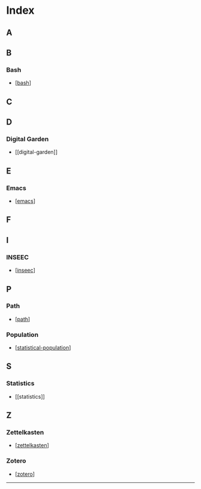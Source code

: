 # Index

## A

## B

### Bash

- [[bash]]

## C

## D

### Digital Garden

- [[digital-garden]]

## E

### Emacs

- [[emacs]]

## F

## I

### INSEEC

- [[inseec]]

## P

### Path

- [[path]]

### Population

- [[statistical-population]]

## S

### Statistics

- [[statistics]]

## Z

### Zettelkasten

- [[zettelkasten]]

### Zotero

- [[zotero]]

---

[//begin]: # "Autogenerated link references for markdown compatibility"
[bash]: bash.md "Bash"
[emacs]: emacs.md "Emacs"
[inseec]: inseec.md "inseec"
[path]: path.md "$PATH"
[statistical-population]: statistical-population.md "Statistical Population"
[zettelkasten]: zettelkasten.md "Zettelkasten"
[zotero]: zotero.md "Zotero"
[//end]: # "Autogenerated link references"

